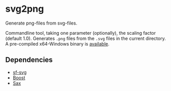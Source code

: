 
# svg2png

Generate png-files from svg-files. 

Commandline tool, taking one parameter (optionally), the scaling factor (default 1.0). Generates `.png` files from the `.svg` files in the current directory. A pre-compiled x64-Windows binary is [available](https://github.com/degski/svg2png/releases).


## Dependencies

* [sf-svg](https://github.com/kamirr/sf-svg)
* [Boost](https://www.boost.org/)
* [Sax](https://github.com/degski/Sax)
